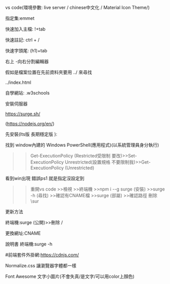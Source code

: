 vs code(環境參數: live server / chinese中文化 / Material Icon Theme/)

指定集:emmet

快速加入主檔: !+tab

快速註記: ctrl + /

快速字頭尾: (h1)+tab

右上 -向右分割編輯器

假如是檔案位置在先前資料夾要用 ../ 來尋找

../index.html

自學網站: .w3schools

安裝伺服器

https://surge.sh/ 

(https://nodejs.org/en/)

先安裝(lts版 長期穩定版 ):

找到 window內建的	Windows PowerShell(應用程式)(以系統管理員身分執行)

>>Get-ExecutionPolicy (Restricted受限制 要改)>>Set-ExecutionPolicy Unrestricted(設置規格 不要限制我)>>Get-ExecutionPolicy (Unrestricted)

看到win出現 錯誤ps1 就是指定沒設定到

>>重開vs code >>檢視 >>終端機 >>npm i --g surge (安裝) >>surge -h (尋找) >>確認有CNAME檔 >>surge (部屬) >>確認路徑 刪除\sur

更新方法

終端機:surge	(公開)>>刪除 /

更換網址:CNAME

說明書 終端機:surge -h

#前端套件外掛網:https://cdnjs.com/

Normalize.css 讓瀏覽器字體都一樣 

Font Awesome 文字小圖片(不會失真/是文字/可以用color上顏色)




